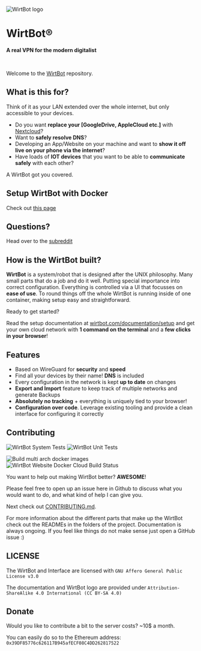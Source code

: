 ![WirtBot logo](Interface/public/logo.svg)

# WirtBot®

**A real VPN for the modern digitalist**

<br/>

Welcome to the [WirtBot](https://wirtbot.com) repository.

## What is this for?

Think of it as your LAN extended over the whole internet, but only accessible to your devices.

- Do you want **replace your [GoogleDrive, AppleCloud etc.]** with [Nextcloud](https://nextcloud.com/)?
- Want to **safely resolve DNS**?
- Developing an App/Website on your machine and want to **show it off live on your phone via the internet**?
- Have loads of **IOT devices** that you want to be able to **communicate safely** with each other?

A WirtBot got you covered.

## Setup WirtBot with Docker

Check out [this page](https://wirtbot.com/documentation/setup.html)

## Questions?

Head over to the [subreddit](https://www.reddit.com/r/WirtBot/)

## How is the WirtBot built?

**WirtBot** is a system/robot that is designed after the UNIX philosophy.
Many small parts that do a job and do it well. Putting special importance into correct configuration.
Everything is controlled via a UI that focusses on **ease of use**.
To round things off the whole WirtBot is running inside of one container, making setup easy and straightforward.

Ready to get started?

Read the setup documentation at [wirtbot.com/documentation/setup](https://wirtbot.com/documentation/setup.html) and get your own cloud network with **1 command on the terminal** and a **few clicks in your browser**!

## Features

- Based on WireGuard for **security** and **speed**
- Find all your devices by their name! **DNS** is included
- Every configuration in the network is kept **up to date** on changes
- **Export and Import** feature to keep track of multiple networks and generate Backups
- **Absolutely no tracking** + everything is uniquely tied to your browser!
- **Configuration over code**. Leverage existing tooling and provide a clean interface for configuring it correctly

## Contributing

![WirtBot System Tests](https://github.com/b-m-f/WirtBot/workflows/run%20WirtBot%20system%20tests/badge.svg)
![WirtBot Unit Tests](https://github.com/b-m-f/WirtBot/workflows/run%20WirtBot%20unit%20tests/badge.svg)

![Build multi arch docker images](https://github.com/b-m-f/WirtBot/workflows/Build%20multi%20arch%20docker%20images%20and%20push%20to%20dockerhub/badge.svg)
![WirtBot Website Docker Cloud Build Status](https://img.shields.io/docker/cloud/build/bmff/wirtbot-website?label=WirtBot%20Website%20build)

You want to help out making WirtBot better? **AWESOME**!

Please feel free to open up an issue here in Github to discuss what you would want to do, and what kind of help I can give you.

Next check out [CONTRIBUTING.md](./CONTRIBUTING.md).

For more information about the different parts that make up the WirtBot check out the READMEs in the folders of the project.
Documentation is always ongoing. If you feel like things do not make sense just open a GitHub issue :)

## LICENSE

The WirtBot and Interface are licensed with `GNU Affero General Public License v3.0`

The documentation and WirtBot logo are provided under `Attribution-ShareAlike 4.0 International (CC BY-SA 4.0)`

## Donate

Would you like to contribute a bit to the server costs? ~10$ a month.

You can easily do so to the Ethereum address: `0x39DF85776c626117B945afECF08C4DD262817522`
